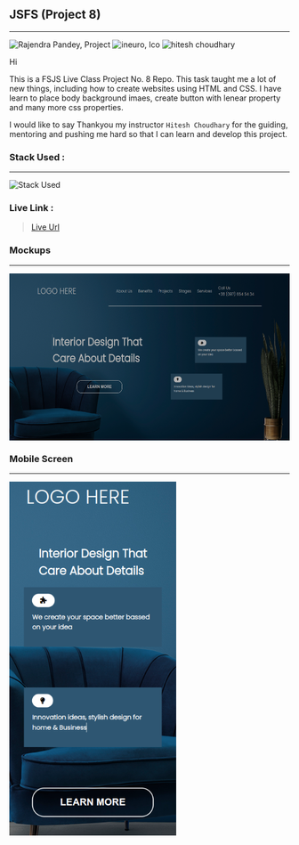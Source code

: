 ## JSFS (Project 8)
---
![Rajendra Pandey, Project](https://img.shields.io/badge/Rajendra%20Pandey-FSJS-orange)
![ineuro, lco](https://img.shields.io/badge/iNeuron-LCO-green)
![hitesh choudhary](https://img.shields.io/badge/Hitesh--Choudhary-Full--stack--JS--bootcamp-red)


Hi

This is a FSJS Live Class Project No. 8 Repo. This task taught me a lot of new things, including how to create websites using HTML and CSS. I have learn to place body background imaes, create button with lenear property and many more css properties.

I would like to say Thankyou my instructor `Hitesh Choudhary` for the guiding, mentoring and pushing me hard so that I can learn and develop this project.

### Stack Used :
---
![Stack Used](https://img.shields.io/badge/HTML-CSS-orange)

### Live Link :

> [Live Url](https://rajendra-project-8.netlify.app/)


### Mockups
---

<img src = "https://github.com/rajendrap10/Project-10/blob/main/images/Project-10-Interior-Design.png" height="300" align = "center" > 

### Mobile Screen
---

<img src = "https://github.com/rajendrap10/Project-10/blob/main/images/Project-10-Interior-Design-mobile.png" width="300" align = "center" > 